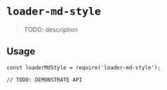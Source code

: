 # `loader-md-style`

> TODO: description

## Usage

```
const loaderMdStyle = require('loader-md-style');

// TODO: DEMONSTRATE API
```
